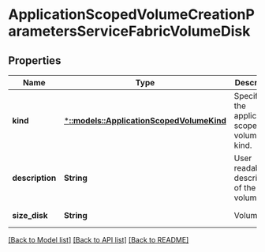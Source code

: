 # ApplicationScopedVolumeCreationParametersServiceFabricVolumeDisk

## Properties
Name | Type | Description | Notes
------------ | ------------- | ------------- | -------------
**kind** | [***::models::ApplicationScopedVolumeKind**](ApplicationScopedVolumeKind.md) | Specifies the application-scoped volume kind. | [default to null]
**description** | **String** | User readable description of the volume. | [optional] [default to null]
**size_disk** | **String** | Volume size | [default to null]

[[Back to Model list]](../README.md#documentation-for-models) [[Back to API list]](../README.md#documentation-for-api-endpoints) [[Back to README]](../README.md)


